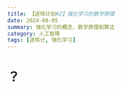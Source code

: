 ```yaml
---
title: 【逐晖计划#2】强化学习的数学原理
date: 2024-08-05
summary: 强化学习的概念、数学原理和算法
category: 人工智障
tags: [逐晖计, 强化学习]
---
```


# ？

